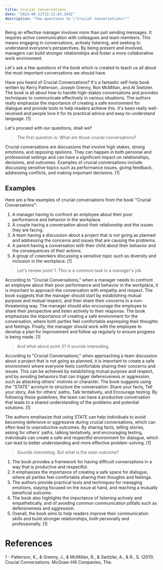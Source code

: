 ```yaml
---
title: Crucial Conversations
date: "2023-06-21T22:12:03.284Z"
description: "Few questions to \"Crucial Conversations\""
---
```


Being an effective manager involves more than just sending messages. It requires active communication with colleagues and team members. This means engaging in conversations, actively listening, and seeking to understand everyone's perspectives. By being present and involved, managers can build stronger relationships and foster a more collaborative work environment.

Let's ask a few questions of the book which is created to teach us all about the most important conversations we should have.

Have you heard of Crucial Conversations? It's a fantastic self-help book written by Kerry Patterson, Joseph Grenny, Ron McMillan, and Al Switzler. The book is all about how to handle high-stakes conversations and provides techniques to communicate effectively in various situations. The authors really emphasize the importance of creating a safe environment for dialogue and provide tools to help readers achieve this. It's been really well-received and people love it for its practical advice and easy-to-understand language. [1]

Let's proceed with our questions, shall we?

>The first question is: What are those crucial conversations?

Crucial conversations are discussions that involve high stakes, strong emotions, and opposing opinions. They can happen in both personal and professional settings and can have a significant impact on relationships, decisions, and outcomes. Examples of crucial conversations include discussing sensitive topics such as performance issues, giving feedback, addressing conflicts, and making important decisions. [1]

## Examples

Here are a few examples of crucial conversations from the book "Crucial Conversations":

1. A manager having to confront an employee about their poor performance and behavior in the workplace.
2. A couple having a conversation about their relationship and the issues they are facing.
3. A team having a discussion about a project that is not going as planned and addressing the concerns and issues that are causing the problems.
4. A parent having a conversation with their child about their behavior and the consequences of their actions.
5. A group of coworkers discussing a sensitive topic such as diversity and inclusion in the workplace. [1]

>Let's review point 1. This is a common task in a manager's job.

According to "Crucial Conversations," when a manager needs to confront an employee about their poor performance and behavior in the workplace, it is important to approach the conversation with empathy and respect. The book suggests that the manager should start by establishing mutual purpose and mutual respect, and then share their concerns in a non-threatening way. The manager should also encourage the employee to share their perspective and listen actively to their response. The book emphasizes the importance of creating a safe environment for the conversation, where both parties feel comfortable expressing their thoughts and feelings. Finally, the manager should work with the employee to develop a plan for improvement and follow up regularly to ensure progress is being made. [1]

>And what about point 3? It sounds interesting.

According to "Crucial Conversations," when approaching a team discussion about a project that is not going as planned, it is important to create a safe environment where everyone feels comfortable sharing their concerns and issues. This can be achieved by establishing mutual purpose and respect, and by avoiding behaviors that can trigger defensiveness or aggression, such as attacking others' motives or character. The book suggests using the "STATE" acronym to structure the conversation: Share your facts, Tell your story, Ask for others' paths, Talk tentatively, and Encourage testing. By following these guidelines, the team can have a productive conversation that leads to a shared understanding of the problems and potential solutions. [1]

The authors emphasize that using STATE can help individuals to avoid becoming defensive or aggressive during crucial conversations, which can often lead to unproductive outcomes. By sharing facts, telling stories, asking for others' paths, talking tentatively, and encouraging testing, individuals can create a safe and respectful environment for dialogue, which can lead to better understanding and more effective problem-solving. [1]

>Sounds interesting. But what is the main outcome?

1. The book provides a framework for having difficult conversations in a way that is productive and respectful.
2. It emphasizes the importance of creating a safe space for dialogue, where all parties feel comfortable sharing their thoughts and feelings.
3. The authors provide practical tools and techniques for managing emotions, staying focused on the issue at hand, and reaching a mutually beneficial outcome.
4. The book also highlights the importance of listening actively and empathetically, and of avoiding common communication pitfalls such as defensiveness and aggression.
5. Overall, the book aims to help readers improve their communication skills and build stronger relationships, both personally and professionally. [1]

# References

1 - Patterson, K., & Grenny, J., & McMillan, R., & Switzler, A., & R., S. (2011). Crucial Conversations. McGraw-Hill Companies, The.


